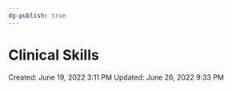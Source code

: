 ```yaml
---
dg-publish: true
---
```


# Clinical Skills

Created: June 19, 2022 3:11 PM
Updated: June 26, 2022 9:33 PM
